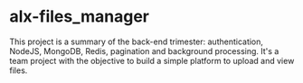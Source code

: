 # alx-files_manager
This project is a summary of the back-end trimester: authentication, NodeJS, MongoDB, Redis, pagination and background processing.  It's a team project with the objective to build a simple platform to upload and view files.
